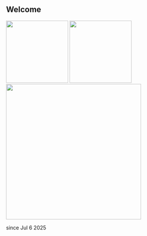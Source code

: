 ## Welcome

<div align="left">
<span>  </span>
<img height="170px" src="https://github-readme-stats.vercel.app/api?username=MarvynBailly&count_private=true&show_icons=true&theme=radical&rank_icon=percentile" /><span>  </span><img height="170px" src="https://github-readme-stats.vercel.app/api/top-langs/?username=MarvynBailly&layout=compact&langs_count=8&theme=radical&count_private=true" /> <span>  </span> <img height="370px" src="https://github-readme-stats.vercel.app/api/wakatime?username=marvynb\&layout=compact&theme=radical"/>
<span>  </span>

since Jul 6 2025


</div>

